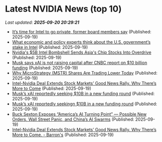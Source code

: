 # Latest NVIDIA News (top 10)
_Last updated: **2025-09-20 20:29:21**_

- [It’s time for Intel to go private, former board members say](https://fortune.com/2025/09/19/time-for-intel-to-go-private-nvidia-government-trump/) (Published: 2025-09-19)
- [What economic and policy experts think about the U.S. government’s stake in Intel](https://www.pbs.org/newshour/politics/what-economic-and-policy-experts-think-about-the-u-s-governments-stake-in-intel) (Published: 2025-09-19)
- [Nvidia's $5B Intel Bombshell Sends Asia's Chip Stocks Into Overdrive](https://finance.yahoo.com/news/nvidias-5b-intel-bombshell-sends-201443299.html) (Published: 2025-09-19)
- [Musk says xAI is not raising capital after CNBC report on $10 billion funding](https://www.livemint.com/companies/news/musk-says-xai-is-not-raising-capital-after-cnbc-report-on-10-billion-funding-11758312702713.html) (Published: 2025-09-19)
- [Why MicroStrategy (MSTR) Shares Are Trading Lower Today](https://finance.yahoo.com/news/why-microstrategy-mstr-shares-trading-200638900.html) (Published: 2025-09-19)
- [Intel-Nvidia Deal Extends Stock Markets’ Good News Rally. Why There’s More to Come](https://biztoc.com/x/da2aa1995b8b5551) (Published: 2025-09-19)
- [Musk’s xAI reportedly seeking $10B in a new funding round](https://cryptoslate.com/musks-xai-reportedly-seeking-10b-in-a-new-funding-round/) (Published: 2025-09-19)
- [Musk’s xAI reportedly seekingn $10B in a new funding round](https://cryptoslate.com/musks-xai-reportedly-seekingn-10b-in-a-new-funding-round/) (Published: 2025-09-19)
- [Buck Sexton Exposes “America’s AI Turning Point” — Possible New Orders, Wall Street Panic, and China’s AI Swarms](https://www.globenewswire.com/news-release/2025/09/19/3153378/0/en/Buck-Sexton-Exposes-America-s-AI-Turning-Point-Possible-New-Orders-Wall-Street-Panic-and-China-s-AI-Swarms.html) (Published: 2025-09-19)
- [Intel-Nvidia Deal Extends Stock Markets’ Good News Rally. Why There’s More to Come. - Barron's](https://slashdot.org/firehose.pl?op=view&amp;id=179376720) (Published: 2025-09-19)
